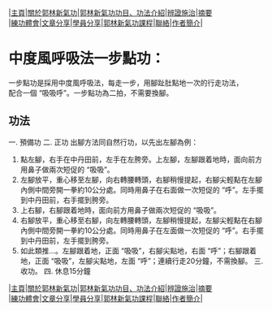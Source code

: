 |[主頁](/README.md)|[關於郭林新氣功](/a1.md)|[郭林新氣功功目、功法介紹](/a2.md)|[辨證施治](/a3.md)|[摘要](/a4.md)  
|[練功體會](/a5.md)|[文章分享](/a6.md)|[學員分享](/a7.md)|[郭林新氣功課程](/a8.md)|[聯絡](/a9.md)|[作者簡介](/a10.md)|  

# 中度風呼吸法一步點功：  

一步點功是採用中度風呼吸法，每走一步，用腳趾肚點地一次的行走功法，  
配合一個 “吸吸呼”。一步點功為二拍，不需要換腳。

## 功法
一. 預備功
二. 正功
出腳方法同自然行功，以先出左腳為例：
1. 點左腳，右手在中丹田前，左手在左胯旁。上左腳，左腳跟着地時，面向前方用鼻子做兩次短促的 “吸吸”。
2. 左腳放平，重心移至左腳，向右轉腰轉頭，右腳稍慢提起，右腳尖輕點在左腳內側中間旁開一拳約10公分處。同時用鼻子在右面做一次短促的 “呼”。左手擺到中丹田前，右手擺到胯旁。
3. 上右腳，右腳跟着地時，面向前方用鼻子做兩次短促的 “吸吸”。
4. 右腳放平，重心移至右腳，向左轉腰轉頭，左腳稍慢提起，左腳尖輕點在右腳內側中間旁開一拳約10公分處。同時用鼻子在左面做一次短促的 “呼”。右手擺到中丹田前，左手擺到胯旁。
5. 如此類推...。左腳跟着地，正面 “吸吸”，右腳尖點地，右面 “呼”；右腳跟着地，正面 “吸吸”，左腳尖點地，左面 “呼”；連續行走20分鐘，不需換腳。
三. 收功。
四. 休息15分鐘

|[主頁](/README.md)|[關於郭林新氣功](/a1.md)|[郭林新氣功功目、功法介紹](/a2.md)|[辨證施治](/a3.md)|[摘要](/a4.md)  
|[練功體會](/a5.md)|[文章分享](/a6.md)|[學員分享](/a7.md)|[郭林新氣功課程](/a8.md)|[聯絡](/a9.md)|[作者簡介](/a10.md)|  
